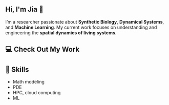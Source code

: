 ## Hi, I'm Jia 👋

<!--
**jialubio/jialubio** is a ✨ _special_ ✨ repository because its `README.md` (this file) appears on your GitHub profile.

Here are some ideas to get you started:

- 🔭 I’m currently working on ...
- 🌱 I’m currently learning ...
- 👯 I’m looking to collaborate on ...
- 🤔 I’m looking for help with ...
- 💬 Ask me about ...
- 📫 How to reach me: ...
- 😄 Pronouns: ...
- ⚡ Fun fact: ...
-->

I’m a researcher passionate about **Synthetic Biology**, **Dynamical Systems**, and **Machine Learning**. My current work focuses on understanding and engineering the **spatial dynamics of living systems**.

## 💻 Check Out My Work

## 🚀 Skills
- Math modeling
- PDE
- HPC, cloud computing
- ML

